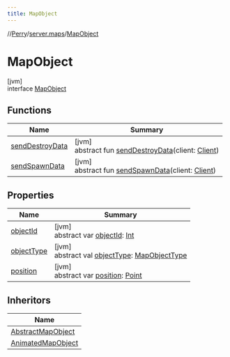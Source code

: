 ```yaml
---
title: MapObject
---
```

//[Perry](../../../index.html)/[server.maps](../index.html)/[MapObject](index.html)



# MapObject



[jvm]\
interface [MapObject](index.html)



## Functions


| Name | Summary |
|---|---|
| [sendDestroyData](send-destroy-data.html) | [jvm]<br>abstract fun [sendDestroyData](send-destroy-data.html)(client: [Client](../../client/-client/index.html)) |
| [sendSpawnData](send-spawn-data.html) | [jvm]<br>abstract fun [sendSpawnData](send-spawn-data.html)(client: [Client](../../client/-client/index.html)) |


## Properties


| Name | Summary |
|---|---|
| [objectId](object-id.html) | [jvm]<br>abstract var [objectId](object-id.html): [Int](https://kotlinlang.org/api/latest/jvm/stdlib/kotlin/-int/index.html) |
| [objectType](object-type.html) | [jvm]<br>abstract val [objectType](object-type.html): [MapObjectType](../-map-object-type/index.html) |
| [position](position.html) | [jvm]<br>abstract var [position](position.html): [Point](https://docs.oracle.com/javase/8/docs/api/java/awt/Point.html) |


## Inheritors


| Name |
|---|
| [AbstractMapObject](../-abstract-map-object/index.html) |
| [AnimatedMapObject](../-animated-map-object/index.html) |

